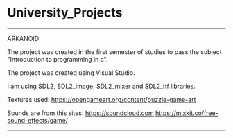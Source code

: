 # University_Projects

____________________________________________________________________________________________________________
ARKANOID         
                  
The project was created in the first semester of studies to pass the subject "Introduction to programming in c".

The project was created using Visual Studio. 

I am using SDL2, SDL2_image, SDL2_mixer and SDL2_ttf libraries.

Textures used:
https://opengameart.org/content/puzzle-game-art

Sounds are from this sites:
https://soundcloud.com
https://mixkit.co/free-sound-effects/game/
____________________________________________________________________________________________________________

